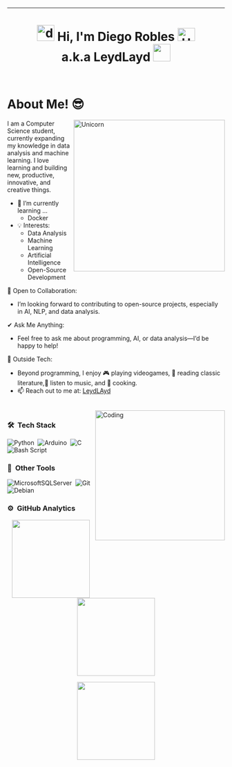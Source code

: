 <hr>
<h1 align="center"> <img alt="dsmark" height="37px" width="40px" src="https://c.tenor.com/P7zWdgA3E2EAAAAi/spunchbob-the-g.gif"></img> Hi, I'm Diego Robles <img alt="Hola" height="30px" width="40px" src="https://emojipedia-us.s3.amazonaws.com/source/skype/289/ghost_1f47b.png"></img> <br>
  a.k.a LeydLayd <img height="40" src="https://emoji.gg/assets/emoji/7333-parrotdance.gif"></h1>
<Br>
<h1>About Me! 😎</h1>


<img align="right" width=350px alt="Unicorn" src="https://media.giphy.com/media/Ah3zHH7hvsSB2/giphy.gif" />

I am a Computer Science student, currently expanding my knowledge in data analysis and machine learning. I love learning and building new, productive, innovative, and creative things.
- 🌱 I’m currently learning ...
  - Docker
- 💡 Interests:
  - Data Analysis
  - Machine Learning
  - Artificial Intelligence
  - Open-Source Development

👯 Open to Collaboration:
- I’m looking forward to contributing to open-source projects, especially in AI, NLP, and data analysis.

✔ Ask Me Anything:
- Feel free to ask me about programming, AI, or data analysis—I’d be happy to help!

📌 Outside Tech:
- Beyond programming, I enjoy 🎮 playing videogames, 📖 reading classic literature,🎵 listen to music, and 🍳 cooking.
- 📫 Reach out to me at: <a href="leydlaydrobles@gmail.com">LeydLAyd</a>


<Br>

<img align="right" alt="Coding" width="300" src="https://cdn.dribbble.com/users/1277312/screenshots/14733298/media/39b1045e593737587dd60e42c8422d1f.gif" >

### 🛠 &nbsp;Tech Stack

![Python](https://img.shields.io/badge/python-3670A0?style=for-the-badge&logo=python&logoColor=ffdd54)&nbsp;
![Arduino](https://img.shields.io/badge/-Arduino-00979D?style=for-the-badge&logo=Arduino&logoColor=white)&nbsp;
![C](https://img.shields.io/badge/c-%2300599C.svg?style=for-the-badge&logo=c&logoColor=white)&nbsp;
![Bash Script](https://img.shields.io/badge/bash_script-%23121011.svg?style=for-the-badge&logo=gnu-bash&logoColor=white)&nbsp;

### 🔧 &nbsp;Other Tools
![MicrosoftSQLServer](https://img.shields.io/badge/Microsoft%20SQL%20Server-CC2927?style=for-the-badge&logo=microsoft%20sql%20server&logoColor=white)&nbsp;
![Git](https://img.shields.io/badge/git-%23F05033.svg?style=for-the-badge&logo=git&logoColor=white)&nbsp;
![Debian](https://img.shields.io/badge/Debian-D70A53?style=for-the-badge&logo=debian&logoColor=white)&nbsp;

### ⚙️ &nbsp;GitHub Analytics

<p align="center">
  <a href="https://github.com/Adityakanoi2001">
    <img height="180em" src="https://github-readme-stats-eight-theta.vercel.app/api?username=LeydLayd&show_icons=true&theme=algolia&include_all_commits=true&count_private=true"/>
  </a>
  <a href="https://github.com/Adityakanoi2001">
    <img height="180em" src="https://github-readme-stats-eight-theta.vercel.app/api/top-langs/?username=LeydLayd&layout=compact&langs_count=8&theme=algolia"/>
  </a>
</p>

<p align="center">
  <img height="180em" src="https://github-readme-streak-stats.herokuapp.com/?user=LeydLayd&theme=dark&hide_border=true"/>
</p>


